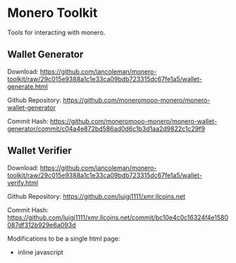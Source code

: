 # Monero Toolkit

Tools for interacting with monero.

## Wallet Generator

Download:
https://github.com/iancoleman/monero-toolkit/raw/29c015e9388a1c1e33ca09bdb723315dc67fe1a5/wallet-generate.html

Github Repository:
https://github.com/moneromooo-monero/monero-wallet-generator

Commit Hash:
https://github.com/moneromooo-monero/monero-wallet-generator/commit/c04a4e872bd586ad0d6c1b3d1aa2d9822c1c29f9

## Wallet Verifier

Download:
https://github.com/iancoleman/monero-toolkit/raw/29c015e9388a1c1e33ca09bdb723315dc67fe1a5/wallet-verify.html

Github Repository:
https://github.com/luigi1111/xmr.llcoins.net

Commit Hash:
https://github.com/luigi1111/xmr.llcoins.net/commit/bc10e4c0c16324f4e1580087df312b929e6a093d

Modifications to be a single html page:
* inline javascript
